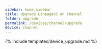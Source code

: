 ```yaml
---
sidebar: home_sidebar
title: Upgrade LineageOS on channel
folder: upgrade
permalink: /devices/channel/upgrade
device: channel
---
```

{% include templates/device_upgrade.md %}
